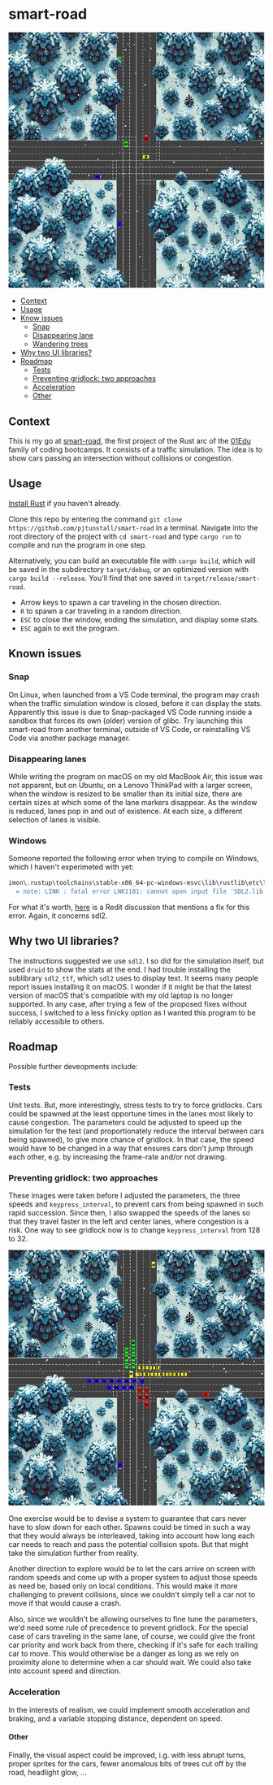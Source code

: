 # smart-road

![traffic](images/traffic.jpg)

- [Context](#context)
- [Usage](#Usage)
- [Know issues](#known-issues)
  - [Snap](#snap)
  - [Disappearing lane](#disappearing-lanes)
  - [Wandering trees](#wandering-trees)
- [Why two UI libraries?](#Why-two-UI-libraries?)
- [Roadmap](#Roadmap)
  - [Tests](#Tests)
  - [Preventing gridlock: two approaches](#Preventing-gridlock-two-approaches)
  - [Acceleration](#Acceleration)
  - [Other](#Other)

## Context

This is my go at [smart-road](https://github.com/01-edu/public/tree/master/subjects/smart-road), the first project of the Rust arc of the [01Edu](https://01-edu.org/) family of coding bootcamps. It consists of a traffic simulation. The idea is to show cars passing an intersection without collisions or congestion.

## Usage

[Install Rust](https://www.rust-lang.org/learn/get-started) if you haven't already.

Clone this repo by entering the command `git clone https://github.com/pjtunstall/smart-road` in a terminal. Navigate into the root directory of the project with `cd smart-road` and type `cargo run` to compile and run the program in one step.

Alternatively, you can build an executable file with `cargo build`, which will be saved in the subdirectory `target/debug`, or an optimized version with `cargo build --release`. You'll find that one saved in `target/release/smart-road`.

- Arrow keys to spawn a car traveling in the chosen direction.
- `R` to spawn a car traveling in a random direction.
- `ESC` to close the window, ending the simulation, and display some stats.
- `ESC` again to exit the program.

## Known issues

### Snap

On Linux, when launched from a VS Code terminal, the program may crash when the traffic simulation window is closed, before it can display the stats. Apparently this issue is due to Snap-packaged VS Code running inside a sandbox that forces its own (older) version of glibc. Try launching this smart-road from another terminal, outside of VS Code, or reinstalling VS Code via another package manager.

### Disappearing lanes

While writing the program on macOS on my old MacBook Air, this issue was not apparent, but on Ubuntu, on a Lenovo ThinkPad with a larger screen, when the window is resized to be smaller than its initial size, there are certain sizes at which some of the lane markers disappear. As the window is reduced, lanes pop in and out of existence. At each size, a different selection of lanes is visible.

### Windows

Someone reported the following error when trying to compile on Windows, which I haven't experimeted with yet:

```sh
imon\.rustup\toolchains\stable-x86_64-pc-windows-msvc\lib\rustlib\etc\libstd.natvis"
  = note: LINK : fatal error LNK1181: cannot open input file 'SDL2.lib'
```

For what it's worth, [here](https://www.reddit.com/r/rust/comments/1i48mui/link_fatal_error_lnk1181_cannot_open_input_file/?rdt=43179) is a Redit discussion that mentions a fix for this error. Again, it concerns sdl2.

## Why two UI libraries?

The instructions suggested we use `sdl2`. I so did for the simulation itself, but used `druid` to show the stats at the end. I had trouble installing the sublibrary `sdl2_ttf`, which `sdl2` uses to display text. It seems many people report issues installing it on macOS. I wonder if it might be that the latest version of macOS that's compatible with my old laptop is no longer supported. In any case, after trying a few of the proposed fixes without success, I switched to a less finicky option as I wanted this program to be reliably accessible to others.

## Roadmap

Possible further deveopments include:

### Tests

Unit tests. But, more interestingly, stress tests to try to force gridlocks. Cars could be spawned at the least opportune times in the lanes most likely to cause congestion. The parameters could be adjusted to speed up the simulation for the test (and proportionately reduce the interval between cars being spawned), to give more chance of gridlock. In that case, the speed would have to be changed in a way that ensures cars don't jump through each other, e.g. by increasing the frame-rate and/or not drawing.

### Preventing gridlock: two approaches

These images were taken before I adjusted the parameters, the three speeds and `keypress_interval`, to prevent cars from being spawned in such rapid succession. Since then, I also swapped the speeds of the lanes so that they travel faster in the left and center lanes, where congestion is a risk. One way to see gridlock now is to change `keypress_interval` from 128 to 32.

![gridlock](images/gridlock.jpg)

One exercise would be to devise a system to guarantee that cars never have to slow down for each other. Spawns could be timed in such a way that they would always be interleaved, taking into account how long each car needs to reach and pass the potential collision spots. But that might take the simulation further from reality.

Another direction to explore would be to let the cars arrive on screen with random speeds and come up with a proper system to adjust those speeds as need be, based only on local conditions. This would make it more challenging to prevent collisions, since we couldn't simply tell a car not to move if that would cause a crash.

Also, since we wouldn't be allowing ourselves to fine tune the parameters, we'd need some rule of precedence to prevent gridlock. For the special case of cars traveling in the same lane, of course, we could give the front car priority and work back from there, checking if it's safe for each trailing car to move. This would otherwise be a danger as long as we rely on proximity alone to determine when a car should wait. We could also take into account speed and direction.

### Acceleration

In the interests of realism, we could implement smooth acceleration and braking, and a variable stopping distance, dependent on speed.

#### Other

Finally, the visual aspect could be improved, i.g. with less abrupt turns, proper sprites for the cars, fewer anomalous bits of trees cut off by the road, headlight glow, ...
